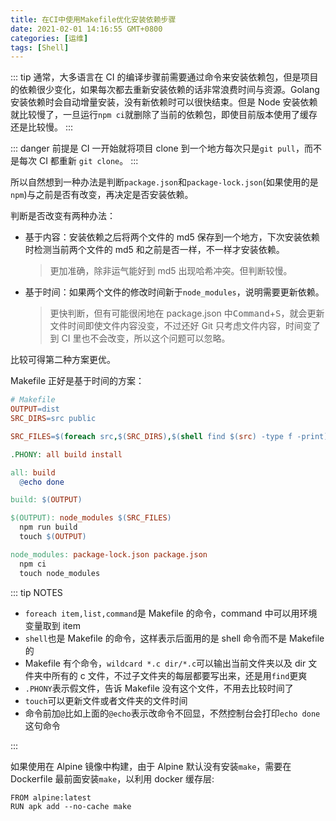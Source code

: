 ```yaml
---
title: 在CI中使用Makefile优化安装依赖步骤
date: 2021-02-01 14:16:55 GMT+0800
categories: [运维]
tags: [Shell]
---
```


::: tip
通常，大多语言在 CI 的编译步骤前需要通过命令来安装依赖包，但是项目的依赖很少变化，如果每次都去重新安装依赖的话非常浪费时间与资源。Golang 安装依赖时会自动增量安装，没有新依赖时可以很快结束。但是 Node 安装依赖就比较慢了，一旦运行`npm ci`就删除了当前的依赖包，即使目前版本使用了缓存还是比较慢。
:::

<!-- more -->

::: danger
前提是 CI 一开始就将项目 clone 到一个地方每次只是`git pull`，而不是每次 CI 都重新 `git clone`。
:::

所以自然想到一种办法是判断`package.json`和`package-lock.json`(如果使用的是`npm`)与之前是否有改变，再决定是否安装依赖。

判断是否改变有两种办法：

- 基于内容：安装依赖之后将两个文件的 md5 保存到一个地方，下次安装依赖时检测当前两个文件的 md5 和之前是否一样，不一样才安装依赖。
  > 更加准确，除非运气能好到 md5 出现哈希冲突。但判断较慢。
- 基于时间：如果两个文件的修改时间新于`node_modules`，说明需要更新依赖。
  > 更快判断，但有可能很闲地在 package.json 中<kbd>Command</kbd>+<kbd>S</kbd>，就会更新文件时间即使文件内容没变，不过还好 Git 只考虑文件内容，时间变了到 CI 里也不会改变，所以这个问题可以忽略。

比较可得第二种方案更优。

Makefile 正好是基于时间的方案：

```makefile
# Makefile
OUTPUT=dist
SRC_DIRS=src public

SRC_FILES=$(foreach src,$(SRC_DIRS),$(shell find $(src) -type f -print))

.PHONY: all build install

all: build
  @echo done

build: $(OUTPUT)

$(OUTPUT): node_modules $(SRC_FILES)
  npm run build
  touch $(OUTPUT)

node_modules: package-lock.json package.json
  npm ci
  touch node_modules
```

::: tip NOTES

- `foreach item,list,command`是 Makefile 的命令，command 中可以用环境变量取到 item
- `shell`也是 Makefile 的命令，这样表示后面用的是 shell 命令而不是 Makefile 的
- Makefile 有个命令，`wildcard *.c dir/*.c`可以输出当前文件夹以及 dir 文件夹中所有的 c 文件，不过子文件夹的每层都要写出来，还是用`find`更爽
- `.PHONY`表示假文件，告诉 Makefile 没有这个文件，不用去比较时间了
- `touch`可以更新文件或者文件夹的文件时间
- 命令前加`@`比如上面的`@echo`表示改命令不回显，不然控制台会打印`echo done`这句命令

:::

如果使用在 Alpine 镜像中构建，由于 Alpine 默认没有安装`make`，需要在 Dockerfile 最前面安装`make`，以利用 docker 缓存层:

```docker
FROM alpine:latest
RUN apk add --no-cache make
```
